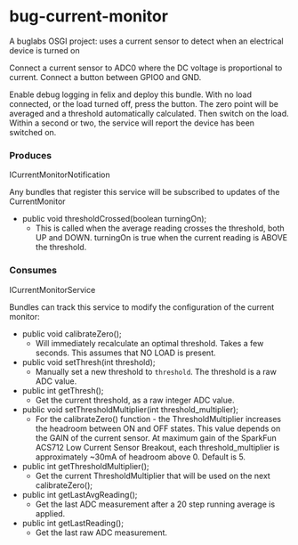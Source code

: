 bug-current-monitor
===================

A buglabs OSGI project: uses a current sensor to detect when an electrical device is turned on

Connect a current sensor to ADC0 where the DC voltage is proportional to current.  Connect a button between GPIO0 and GND.  

Enable debug logging in felix and deploy this bundle.  With no load connected, or the load turned off, press the button.  The zero point will be averaged and a threshold automatically calculated.  Then switch on the load.  Within a second or two, the service will report the device has been switched on. 

### Produces

ICurrentMonitorNotification

Any bundles that register this service will be subscribed to updates of the CurrentMonitor

*	public void thresholdCrossed(boolean turningOn);
	*	This is called when the average reading crosses the threshold, both UP and DOWN.  turningOn is true when the current reading is ABOVE the threshold.

### Consumes

ICurrentMonitorService

Bundles can track this service to modify the configuration of the current monitor:

*	public void calibrateZero();
	*	Will immediately recalculate an optimal threshold.  Takes a few seconds.  This assumes that NO LOAD is present.
*	public void setThresh(int threshold);
	*	Manually set a new threshold to `threshold`.  The threshold is a raw ADC value.
*	public int getThresh();
	*	Get the current threshold, as a raw integer ADC value.
*	public void setThresholdMultiplier(int threshold\_multiplier);
	*	For the calibrateZero() function - the ThresholdMultiplier increases the headroom between ON and OFF states.  This value depends on the GAIN of the current sensor.  At maximum gain of the SparkFun ACS712 Low Current Sensor Breakout, each threshold\_multiplier is approximately ~30mA of headroom above 0.  Default is 5.
*	public int getThresholdMultiplier();
	*	Get the current ThresholdMultiplier that will be used on the next calibrateZero();
*	public int getLastAvgReading();
	*	Get the last ADC measurement after a 20 step running average is applied.
*	public int getLastReading();
	*	Get the last raw ADC measurement.
